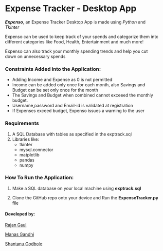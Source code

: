 # Expense Tracker - Desktop App


*__Expenso__*, an Expense Tracker Desktop App is made using *Python* and *Tkinter*

Expenso can be used to keep track of your spends and categorize them into different categories like Food, Health, Entertainment and much more!

Expenso can also track your monthly spending trends and help you cut down on unnecessary spends

### Constraints Added into the Application:

* Adding Income and Expense as 0 is not permitted
* Income can be added only once for each month, also Savings and Budget can be set only once for the month
* The Savings and Budget when combined cannot exceeed the monthly budget.
* Username,password and Email-id is validated at registration
* If Expenses exceed budget, Expenso issues a warning to the user

### Requirements

1. A SQL Database with tables as specified in the exptrack.sql
2. Libraries like:  
      * tkinter
      * mysql.connector
      * matplotlib
      * pandas
      * numpy

### How To Run the Application:
1. Make a SQL database on your local machine using **exptrack.sql**

2. Clone the GitHub repo onto your device and Run the **ExpenseTracker.py** file

#### Developed by:

[Rajan Gaul](https://github.com/mahanvyakti)

[Manas Gandhi](https://github.com/gandhiboys)

[Shantanu Godbole](https://github.com/shantanugodbole)
